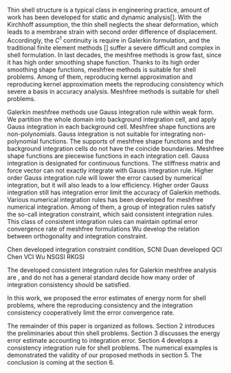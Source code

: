 
Thin shell structure is a typical class in engineering practice, amount of work has been developed for static and dynamic analysis[]. 
With the Kirchhoff assumption, the thin shell neglects the shear deformation, which leads to a membrane strain with second order difference of displacement. 
Accordingly, the $C^1$ continuity is require in Galerkin formulation, and the traditional finite element methods [] suffer a severe difficult and complex in shell formulation.
In last decades, the meshfree methods is grow fast, since it has high order smoothing shape function.
Thanks to its high order smoothing shape functions, meshfree methods is suitable for shell problems.
Among of them, reproducing kernel approximation and 
reproducing kernel approximation meets the reproducing consistency which severe a basis in accuracy analysis.
Meshfree methods is suitable for shell problems.

Galerkin meshfree methods use Gauss integration rule within weak form.
We partition the whole domain into background integration cell, and apply Gauss integration in each background cell.
Meshfree shape functions are non-polynomials.
Gauss integration is not suitable for integrating non-polynomial functions.
The supports of meshfree shape functions and the background integration cells do not have the coincide boundaries.
Meshfree shape functions are piecewise functions in each integration cell.
Gauss integration is designated for continuous functions.
The stiffness matrix and force vector can not exactly integrate with Gauss integration rule.
Higher order Gauss integration rule will lower the error caused by numerical integration, but it will also leads to a low efficiency.
Higher order Gauss integration still has integration error limit the accuracy of Galerkin methods.
Various numerical integration rules has been developed for meshfree numerical integration.
Among of them, a group of integration rules satisfy the so-call integration constraint, which said consistent integration rules.
This class of consistent integration rules can maintain optimal error convergence rate of meshfree formulations
Wu develop the relation between orthogonality and integration constraint.


Chen developed integration constraint condition, SCNI 
Duan developed QCI
Chen VCI
Wu NSGSI RKGSI

The developed consistent integration rules for Galerkin meshfree analysis are , and do not has a general standard decide how many order of integration consistency should be satisfied.

In this work, we proposed the error estimates of energy norm for shell problems, where the reproducing consistency and the integration consistency cooperatively limit the error convergence rate.

The remainder of this paper is organized as follows. Section 2 introduces the preliminaries about thin shell problems. Section 3 discusses the energy error estimate accounting to integration error. Section 4 develops a consistency integration rule for shell problems. The numerical examples is demonstrated the validity of our proposed methods in section 5. The conclusion is coming at the section 6.

